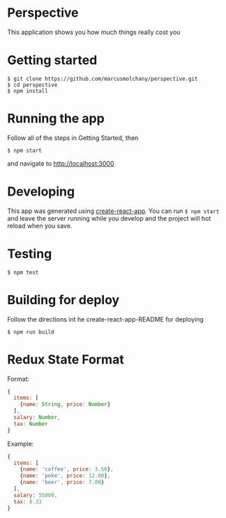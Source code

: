 Perspective
===========

This application shows you how much things really cost you

# Getting started

```shell
$ git clone https://github.com/marcusmolchany/perspective.git
$ cd perspective
$ npm install
```

# Running the app
Follow all of the steps in Getting Started, then
```shell
$ npm start
```
and navigate to [http://localhost:3000](http://localhost:3000)

# Developing
This app was generated using [create-react-app](https://github.com/facebookincubator/create-react-app).
You can run `$ npm start` and leave the server running while you develop and the project will hot
reload when you save.

# Testing
```shell
$ npm test
```

# Building for deploy
Follow the directions int he create-react-app-README for deploying
```shell
$ npm run build
```

# Redux State Format
Format:
```js
{
  items: [
    {name: String, price: Number}
  ],
  salary: Number,
  tax: Number
}
```

Example:
```js
{
  items: [
    {name: 'coffee', price: 3.50},
    {name: 'poke', price: 12.00},
    {name: 'beer', price: 7.00}
  ],
  salary: 55000,
  tax: 0.33
}
```
